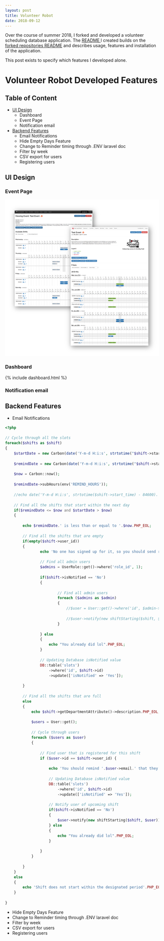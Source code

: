 ```yaml
---
layout: post
title: Volunteer Robot
date: 2018-09-12
---
```


Over the course of summer 2018, I forked and developed a volunteer scheduling database application. The [README ](https://github.com/iamkahvi/volunteers) I created builds on the [forked repositories README](https://github.com/playasoft/volunteers) and describes usage, features and installation of the application.

This post exists to specify which features I developed alone.

# Volunteer Robot Developed Features

## Table of Content
- [UI Design](#ui-design)
	- Dashboard
	- Event Page
	- Notification email
- [Backend Features](#backend-features)
	- Email Notifications
	- Hide Empty Days Feature
	- Change to Reminder timing through .ENV laravel doc
	- Filter by week
	- CSV export for users
	- Registering users

## UI Design
### Event Page

![Event Comparison](/assets/EventCompare.png)

### Dashboard

{% include dashboard.html %}

### Notification email

## Backend Features
- Email Notifications

```php
<?php

// Cycle through all the slots
foreach($shifts as $shift)
{
	$startDate = new Carbon(date('Y-m-d H:i:s', strtotime("$shift->start_date $shift->start_time")));

	$remindDate = new Carbon(date('Y-m-d H:i:s', strtotime("$shift->start_date $shift->start_time")));

	$now = Carbon::now();

	$remindDate->subHours(env('REMIND_HOURS'));

	//echo date('Y-m-d H:i:s', strtotime($shift->start_time) - 84600).' is less than or equal to '.date('Y-m-d H:i:s').PHP_EOL;

	// Find all the shifts that start within the next day
	if($remindDate <= $now and $startDate > $now)
	{

		echo $remindDate.' is less than or equal to '.$now.PHP_EOL;

		// Find all the shifts that are empty
		if(empty($shift->user_id))
		{
				echo 'No one has signed up for it, so you should send reminders to the admins'.PHP_EOL;

				// Find all admin users
				$admins = UserRole::get()->where('role_id', 1);

				if($shift->isNotified == 'No')
				{

						// Find all admin users
						foreach ($admins as $admin)
						{
							//$user = User::get()->where('id', $admin->user_id)->first();

							//$user->notify(new shiftStarting($shift, $user));
						}

				} else
				{
					echo "You already did lol".PHP_EOL;
				}

				// Updating Database isNotified value
				DB::table('slots')
					->where('id', $shift->id)
					->update(['isNotified' => 'Yes']);

		}

		// Find all the shifts that are full
		else
		{
			echo $shift->getDepartmentAttribute()->description.PHP_EOL;

			$users = User::get();

			// Cycle through users
			foreach ($users as $user)
			{

				// Find user that is registered for this shift
				if ($user->id == $shift->user_id) {

					echo 'You should remind '.$user->email.' that they have a shift starting soon'.PHP_EOL;

					// Updating Database isNotified value
					DB::table('slots')
						->where('id', $shift->id)
						->update(['isNotified' => 'Yes']);

					// Notify user of upcoming shift
					if($shift->isNotified == 'No')
					{
						$user->notify(new shiftStarting($shift, $user));
					} else
					{
						echo "You already did lol".PHP_EOL;
					}

				}
			}

		}
	}
	else
	{
		echo 'Shift does not start within the designated period'.PHP_EOL;
	}

}

```
- Hide Empty Days Feature
- Change to Reminder timing through .ENV laravel doc
- Filter by week
- CSV export for users
- Registering users
